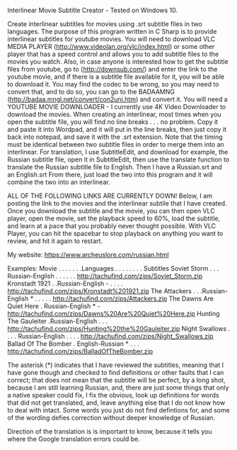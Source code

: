 Interlinear Movie Subtitle Creator - Tested on Windows 10. 

Create interlinear subtitles for movies using .srt subtitle files in two languages.  The purpose of this program written in C Sharp is to provide interlinear subtitles for youtube movies.   You will need to download VLC MEDIA PLAYER (http://www.videolan.org/vlc/index.html) or some other player that has a speed control and allows you to add subtitle files to the movies you watch.   Also, in case anyone is interested how to get the subtitle files from youtube, go to (http://downsub.com/) and enter the link to the youtube movie, and if there is a subtitle file available for it, you will be able to download it.  You may find the codec to be wrong, so you may need to convert that,  and to do so, you  can go to the BADAAMNG (http://badaa.mngl.net/convert/con2uni.htm) and convert it.  You will need a YOUTUBE MOVIE DOWNLOADER - I currently use 4K Video Downloader to download the movies. 
      When creating an interlinear, most times when you open the subtitle file, you will find no line breaks . . . no problem.  Copy it and paste it into Wordpad, and it will put in the line breaks, then just copy it back into notepad, and save it with the .srt extension.  Note that the timing must be identical between two subtitle files in order to merge them into an interlinear.  For translation, I use SubtitleEdit, and download for example, the Russian subtitle file, open it in SubtitleEdit, then use the translate function to translate the Russian subtitle file to English. Then I have a Russian.srt and an English.srt  From there, just load the two into this program and it will combine the two into an interlinear.

ALL OF THE FOLLOWING LINKS ARE CURRENTLY DOWN!
Below, I am posting the link to the movies and the interlinear subtile that I have created.  Once you download the subtitle and the movie, you can then open VLC player, open the movie, set the playback speed to 60%, load the subtitle, and learn at a pace that you probably never thought possible.  With VLC Player, you can hit the spacebar to stop playback on anything you want to review, and hit it again to restart. 

My website:
https://www.archeuslore.com/russian.html

 Examples:
 Movie . . . . . . .Languages . . . .  . . . . Subtitles
 Soviet Storm . . . Russian-English . . . . . . http://tachufind.com/zips/Soviet_Storm.zip
 Kronstadt 1921  . .Russian-English -  . . . .  http://tachufind.com/zips/Kronstadt%201921.zip
 The Attackers . . .Russian-English * . . . . . http://tachufind.com/zips/Attackers.zip
 The Dawns Are Quiet Here . Russian-English * - http://tachufind.com/zips/Dawns%20Are%20Quiet%20Here.zip
 Hunting The Gauleiter  .Russian-English . . .  http://tachufind.com/zips/Hunting%20the%20Gauleiter.zip
 Night Swallows . . . . Russian-English . . . . http://tachufind.com/zips/Night_Swallows.zip
 Ballad Of The Bomber . English-Russian * . . . http://tachufind.com/zips/BalladOfTheBomber.zip

  The asterisk (*)  indicates that I have reviewed the subtitles, meaning that I have gone though and checked to find definitions or other faults that I can correct;  that does not mean that the subtitle will be perfect, by a long shot, because I am still learning Russian, and, there are just some things that only a native speaker could fix, I fix the obvious, look up definitions for words that did not get translated, and, leave anything else that I do not know how to deal with intact.  Some words you just do not find defintions for, and some of the wording defies correction without deeper knowledge of Russian.

  Direction of the translation is is important to know, because it tells you where the Google translation errors could be.
 
